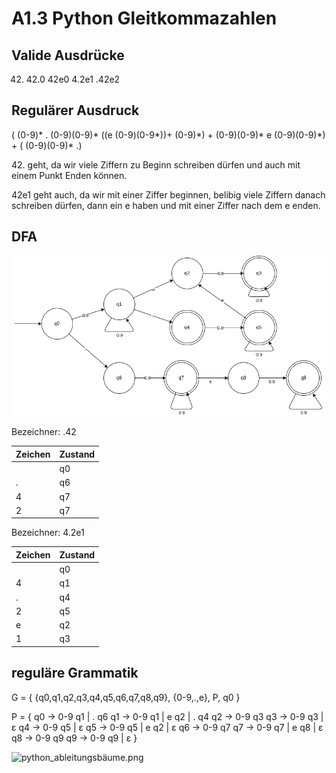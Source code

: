 # A1.3 Python Gleitkommazahlen

## Valide Ausdrücke
42.    42.0    42e0    4.2e1    .42e2

## Regulärer Ausdruck

( (0-9)\* .  (0-9)(0-9)\*  ((e (0-9)(0-9\*))+ (0-9)\*) + 
(0-9)(0-9)\* e (0-9)(0-9)\*) +
( (0-9)(0-9)\* .)

42\. geht, da wir viele Ziffern zu Beginn schreiben dürfen und auch mit einem Punkt Enden können. 

42e1 geht auch, da wir mit einer Ziffer beginnen, belibig viele Ziffern danach schreiben dürfen, dann ein e haben und mit einer Ziffer nach dem e enden.

## DFA

![python_dfa.png](python_dfa.png)

Bezeichner: .42

| Zeichen | Zustand | 
|---------|---------|
|         |   q0    |
| .       |   q6    |
| 4       |   q7    |
| 2       |   q7    |

Bezeichner: 4.2e1

| Zeichen | Zustand | 
|---------|---------|
|         |   q0    |
| 4       |   q1    |
| .       |   q4    |
| 2       |   q5    |
| e       |   q2    |
| 1       |   q3    |


## reguläre Grammatik

G = {
    {q0,q1,q2,q3,q4,q5,q6,q7,q8,q9}, 
    {0-9,.,e},
    P,
    q0
}

P = {
    q0 -> 0-9 q1 | . q6 
    q1 -> 0-9 q1 | e q2 | . q4
    q2 -> 0-9 q3 
    q3 -> 0-9 q3 | ε
    q4 -> 0-9 q5 | ε
    q5 -> 0-9 q5 | e q2 | ε
    q6 -> 0-9 q7
    q7 -> 0-9 q7 | e q8 | ε
    q8 -> 0-9 q9
    q9 -> 0-9 q9 | ε
}


![python_ableitungsbäume.png](python_ableitungsbäume.png)